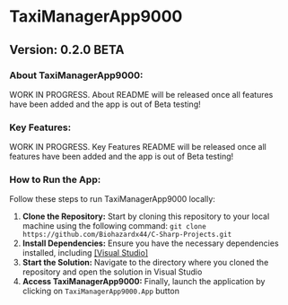 # TaxiManagerApp9000

## Version: 0.2.0 BETA

### About TaxiManagerApp9000:

WORK IN PROGRESS. About README will be released once all features have been added and the app is out of Beta testing!

### Key Features:

WORK IN PROGRESS. Key Features README will be released once all features have been added and the app is out of Beta testing!

### How to Run the App:

Follow these steps to run TaxiManagerApp9000 locally:

1. **Clone the Repository:** Start by cloning this repository to your local machine using the following command: `git clone https://github.com/Biohazardx44/C-Sharp-Projects.git`
2. **Install Dependencies:** Ensure you have the necessary dependencies installed, including [[Visual Studio]](https://visualstudio.microsoft.com/downloads/)
3. **Start the Solution:** Navigate to the directory where you cloned the repository and open the solution in Visual Studio
4. **Access TaxiManagerApp9000:** Finally, launch the application by clicking on `TaxiManagerApp9000.App` button